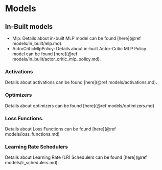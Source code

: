 # Models

## In-Built models

- Mlp: Details about in-built MLP model can be found [here](@ref models/in_built/mlp.md).
- ActorCriticMlpPolicy: Details about in-built Actor-Critic MLP Policy model can be found
[here](@ref models/in_built/actor_critic_mlp_policy.md).


### Activations

Details about activations can be found [here](@ref models/activations.md).

### Optimizers

Details about optimizers can be found [here](@ref models/optimizers.md)

### Loss Functions. 

Details about Loss Functions can be found [here](@ref models/loss_functions.md)

### Learning Rate Schedulers

Details about Learning Rate (LR) Schedulers can be found [here](@ref models/lr_schedulers.md).